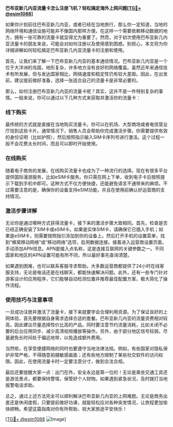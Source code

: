 **巴布亚新几内亚流量卡怎么注册飞机？轻松搞定海外上网问题[[TG💪+ @esim1088](https://t.me/s/esim1088)]**

如果你计划前往巴布亚新几内亚，或者已经在当地旅行，那么你一定知道，当地的网络环境和通信设施可能并不像国内那样方便。在这样一个需要依赖移动数据的地方，拥有一张可靠的流量卡就显得尤为重要了。然而，对于初次使用巴布亚新几内亚流量卡的朋友来说，可能会对如何注册以及使用感到困惑。别担心，本文将为你详细讲解如何轻松搞定巴布亚新几内亚流量卡的注册和使用。

首先，让我们来了解一下巴布亚新几内亚的基本通信情况。巴布亚新几内亚是一个位于大洋洲的岛国，地形复杂，许多地方没有良好的网络覆盖。虽然近年来通信技术有所发展，但与发达国家相比，网络速度和稳定性仍有较大差距。因此，在出发前，建议提前做好准备，选择一张适合自己的流量卡是非常必要的。

那么，如何注册巴布亚新几内亚的流量卡呢？其实，这并不是一件特别复杂的事情。一般来说，你可以通过以下几种方式来获取并激活你的流量卡：

### 线下购买

最传统的方式就是直接在当地购买流量卡。你可以在机场、大型商场或者电信营业厅找到这些卡片。通常情况下，销售人员会帮助你完成激活步骤。你需要提供有效的身份证明（比如护照），然后按照指示输入SIM卡序列号进行激活。这个过程一般不会花费太长时间，而且可以即时开始使用。

### 在线购买

随着电子商务的发展，在线购买流量卡也成为了一种流行的选择。现在有很多平台提供国际漫游服务，比如eSIM卡服务。你只需在网上下单，收到电子卡后按照提示下载到手机中即可。这种方式不仅方便快捷，还能避免语言不通带来的麻烦。不过需要注意的是，确保你的设备支持eSIM功能，并且在使用前确认好运营商的支持情况。

### 激活步骤详解

无论你是通过哪种方式获得流量卡，接下来的激活步骤大致相同。首先，检查是否已经正确安装了SIM卡或eSIM卡。如果是实体SIM卡，请确保它已插入手机；如果是eSIM卡，则需要按照指引添加到你的设备上。然后打开手机的设置菜单，找到“蜂窝移动网络”或“移动网络”选项，启用数据连接。接着进入运营商设置页面，手动添加APN信息。APN是接入点名称，这是连接互联网的关键参数之一。不同国家和地区的APN设置可能有所不同，所以最好事先查询清楚。

如果遇到困难，也可以联系客服寻求帮助。大多数运营商都提供了24小时在线客服支持，无论是电话还是在线聊天，都能快速解决问题。此外，还有一些专门针对游客设计的应用程序，它们能够自动检测位置并推荐最佳配置方案，极大简化了操作流程。

### 使用技巧与注意事项

一旦成功注册并激活了流量卡，接下来就要学会合理利用资源。为了保证良好的上网体验，首先要根据自身需求选择合适的套餐。巴布亚新几内亚的流量资费相对较高，因此建议尽量选择性价比高的产品。同时要注意节约流量消耗，比如关闭不必要的后台应用同步、减少高清视频播放等操作。另外，由于部分地区信号较弱，尽量避免长时间处于偏远地带，以免造成额外费用。

当然啦，在享受便捷网络的同时也要遵守当地法律法规。例如，有些国家对隐私保护非常严格，不得随意拍摄敏感画面；还有些地方限制了某些社交软件的访问权限。因此，在使用流量卡时一定要注意分寸，做到合法合规。

最后还要提醒大家一点：出门在外，安全永远是第一位的！无论是乘坐交通工具还是游览景点，都要保持警惕，保管好个人财物。如果遇到紧急状况，及时拨打当地报警电话求助。

总之，通过上述方法完全可以顺利解决巴布亚新几内亚的上网难题。无论是商务出差还是休闲度假，只要提前做好功课，就能轻松应对各种突发情况，让旅程更加愉快顺畅。希望这篇指南对你有所帮助，祝大家旅途平安快乐！

[[TG💪+ @esim1088](https://t.me/s/esim1088) ![Image](https://i.postimg.cc/4NQfJmqS/Snipaste-2025-05-13-00-14-12.png)]